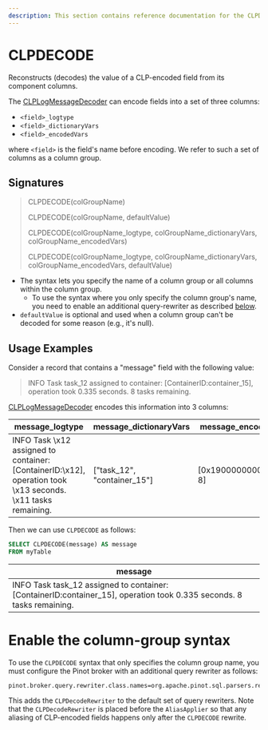 ```yaml
---
description: This section contains reference documentation for the CLPDECODE function.
---
```


# CLPDECODE

Reconstructs (decodes) the value of a CLP-encoded field from its component columns.

The [CLPLogMessageDecoder](../../basics/data-import/clp.md) can encode fields into a set of three columns:

* `<field>_logtype`
* `<field>_dictionaryVars`
* `<field>_encodedVars`

where `<field>` is the field's name before encoding. We refer to such a set of columns as a column group.

## Signatures

> CLPDECODE(colGroupName)
> 
> CLPDECODE(colGroupName, defaultValue)
> 
> CLPDECODE(colGroupName_logtype, colGroupName_dictionaryVars, colGroupName_encodedVars)
> 
> CLPDECODE(colGroupName_logtype, colGroupName_dictionaryVars, colGroupName_encodedVars, defaultValue)

* The syntax lets you specify the name of a column group or all columns within the column group.
  * To use the syntax where you only specify the column group's name, you need to enable an additional query-rewriter as described [below](#enable-the-column-group-syntax).   
* `defaultValue` is optional and used when a column group can't be decoded for some reason (e.g., it's null).

## Usage Examples

Consider a record that contains a "message" field with the following value:

> INFO Task task_12 assigned to container: [ContainerID:container_15], operation took 0.335 seconds. 8 tasks remaining.

[CLPLogMessageDecoder](../../basics/data-import/clp.md) encodes this information into 3 columns:

| message_logtype                                                                                              | message_dictionaryVars      | message_encodedVars     |
|--------------------------------------------------------------------------------------------------------------|-----------------------------|-------------------------|
| INFO Task \x12 assigned to container: [ContainerID:\x12], operation took \x13 seconds. \x11 tasks remaining. | ["task_12", "container_15"] | [0x190000000000014f, 8] |

Then we can use `CLPDECODE` as follows:

```sql
SELECT CLPDECODE(message) AS message
FROM myTable
```

| message                                                                                                               |
|-----------------------------------------------------------------------------------------------------------------------|
| INFO Task task_12 assigned to container: [ContainerID:container_15], operation took 0.335 seconds. 8 tasks remaining. |

# Enable the column-group syntax

To use the `CLPDECODE` syntax that only specifies the column group name, you must configure the Pinot broker with an additional query rewriter as follows:

```properties
pinot.broker.query.rewriter.class.names=org.apache.pinot.sql.parsers.rewriter.CompileTimeFunctionsInvoker,org.apache.pinot.sql.parsers.rewriter.SelectionsRewriter,org.apache.pinot.sql.parsers.rewriter.PredicateComparisonRewriter,org.apache.pinot.sql.parsers.rewriter.CLPDecodeRewriter,org.apache.pinot.sql.parsers.rewriter.AliasApplier,org.apache.pinot.sql.parsers.rewriter.OrdinalsUpdater,org.apache.pinot.sql.parsers.rewriter.NonAggregationGroupByToDistinctQueryRewriter
```

This adds the `CLPDecodeRewriter` to the default set of query rewriters. Note that the `CLPDecodeRewriter` is placed before the `AliasApplier` so that any aliasing of CLP-encoded fields happens only after the `CLPDECODE` rewrite.
